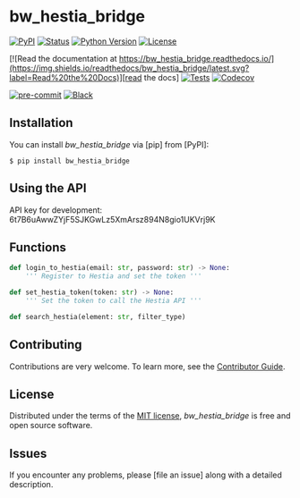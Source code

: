 # bw_hestia_bridge

[![PyPI](https://img.shields.io/pypi/v/bw_hestia_bridge.svg)][pypi status]
[![Status](https://img.shields.io/pypi/status/bw_hestia_bridge.svg)][pypi status]
[![Python Version](https://img.shields.io/pypi/pyversions/bw_hestia_bridge)][pypi status]
[![License](https://img.shields.io/pypi/l/bw_hestia_bridge)][license]

[![Read the documentation at https://bw_hestia_bridge.readthedocs.io/](https://img.shields.io/readthedocs/bw_hestia_bridge/latest.svg?label=Read%20the%20Docs)][read the docs]
[![Tests](https://github.com/brightway-lca/bw_hestia_bridge/workflows/Tests/badge.svg)][tests]
[![Codecov](https://codecov.io/gh/brightway-lca/bw_hestia_bridge/branch/main/graph/badge.svg)][codecov]

[![pre-commit](https://img.shields.io/badge/pre--commit-enabled-brightgreen?logo=pre-commit&logoColor=white)][pre-commit]
[![Black](https://img.shields.io/badge/code%20style-black-000000.svg)][black]

[pypi status]: https://pypi.org/project/bw_hestia_bridge/
[read the docs]: https://bw_hestia_bridge.readthedocs.io/
[tests]: https://github.com/brightway-lca/bw_hestia_bridge/actions?workflow=Tests
[codecov]: https://app.codecov.io/gh/brightway-lca/bw_hestia_bridge
[pre-commit]: https://github.com/pre-commit/pre-commit
[black]: https://github.com/psf/black

## Installation

You can install _bw_hestia_bridge_ via [pip] from [PyPI]:

```console
$ pip install bw_hestia_bridge
```

## Using the API

API key for development: 6t7B6uAwwZYjF5SJKGwLz5XmArsz894N8gio1UKVrj9K

## Functions

```python
def login_to_hestia(email: str, password: str) -> None:
    ''' Register to Hestia and set the token '''

def set_hestia_token(token: str) -> None:
    ''' Set the token to call the Hestia API '''

def search_hestia(element: str, filter_type)
```

## Contributing

Contributions are very welcome.
To learn more, see the [Contributor Guide].

## License

Distributed under the terms of the [MIT license][license],
_bw_hestia_bridge_ is free and open source software.

## Issues

If you encounter any problems,
please [file an issue] along with a detailed description.


<!-- github-only -->

[command-line reference]: https://bw_hestia_bridge.readthedocs.io/en/latest/usage.html
[license]: https://github.com/brightway-lca/bw_hestia_bridge/blob/main/LICENSE
[contributor guide]: https://github.com/brightway-lca/bw_hestia_bridge/blob/main/CONTRIBUTING.md
